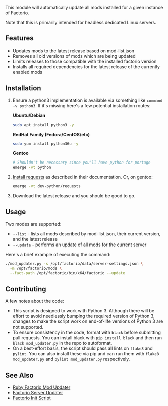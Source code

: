 This module will automatically update all mods installed for a given instance of Factorio.

Note that this is primarily intended for headless dedicated Linux servers.

## Features

* Updates mods to the latest release based on mod-list.json
* Removes all old versions of mods which are being updated
* Limits releases to those compatible with the installed factorio version
* Installs all required dependencies for the latest release of the currently enabled mods

## Installation

1. Ensure a python3 implementation is available via something like `command -v python3`. If it's missing here's a few potential installation routes:
    
    **Ubuntu/Debian**
    ```bash
    sudo apt install python3 -y
    ```
    
    **RedHat Family (Fedora/CentOS/etc)**
    ```bash
    sudo yum install python36u -y
    ```

    **Gentoo**
    ```bash
    # Shouldn't be necessary since you'll have python for portage
    emerge -vt python
    ```
2. [Install requests](https://requests.readthedocs.io/en/master/user/install/#install) as described in their documentation. Or, on gentoo:

    ```bash
    emerge -vt dev-python/requests
    ```
3. Download the latest release and you should be good to go.

## Usage

Two modes are supported:

* `--list` - lists all mods described by mod-list.json, their current version, and the latest release
* `--update` - performs an update of all mods for the current server

Here's a brief example of executing the command:

```bash
./mod_updater.py -s /opt/factorio/data/server-settings.json \
  -m /opt/factorio/mods \
  --fact-path /opt/factorio/bin/x64/factorio --update
```

## Contributing

A few notes about the code:

* This script is designed to work with Python 3. Although there will be effort to avoid needlessly bumping the required version of Python 3, changes to make the script work on end-of-life versions of Python 3 are not supported.
* To ensure consistency in the code, format with `black` before submitting pull requests. You can install black with `pip install black` and then run `black mod_updater.py` in the repo to autoformat.
* On a best-effort basis, the script should pass all lints on `flake8` and `pylint`. You can also install these via pip and can run them with `flake8 mod_updater.py` and `pylint mod_updater.py` respectively.

## See Also

* [Ruby Factorio Mod Updater](https://github.com/astevens/factorio-mod-updater)
* [Factorio Server Updater](https://github.com/narc0tiq/factorio-updater)
* [Factorio Init Script](https://github.com/Bisa/factorio-init)
